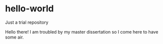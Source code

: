 # hello-world
Just a trial repository

Hello there!
I am troubled by my master dissertation so I come here to have some air.
